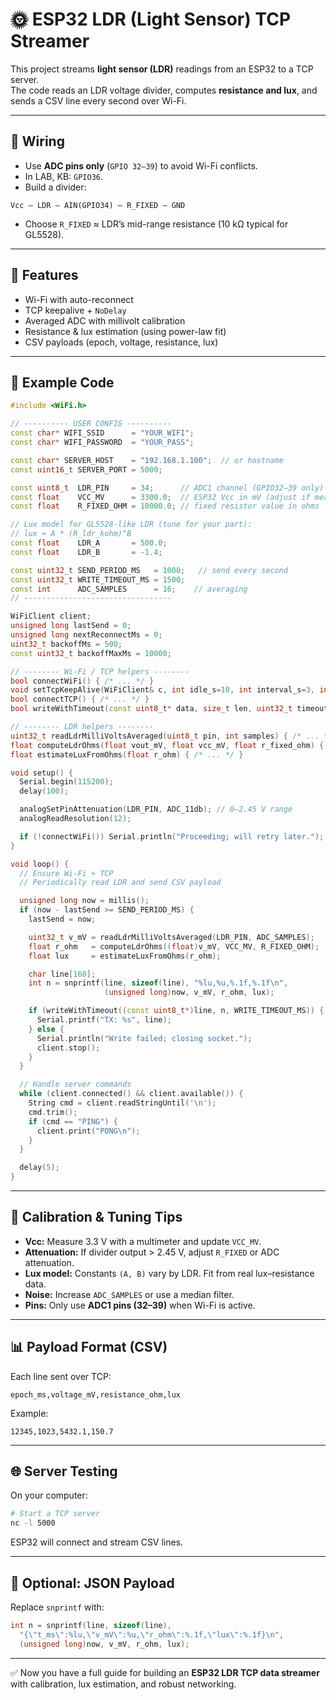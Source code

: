 # 🌞 ESP32 LDR (Light Sensor) TCP Streamer

This project streams **light sensor (LDR)** readings from an ESP32 to a TCP server.  
The code reads an LDR voltage divider, computes **resistance and lux**, and sends a CSV line every second over Wi-Fi.

---

## 🔌 Wiring

- Use **ADC pins only** (`GPIO 32–39`) to avoid Wi-Fi conflicts.  
- In LAB, KB: `GPIO36`.  
- Build a divider:

```
Vcc — LDR — AIN(GPIO34) — R_FIXED — GND
```

- Choose `R_FIXED` ≈ LDR’s mid-range resistance (10 kΩ typical for GL5528).

---

## 📜 Features

- Wi-Fi with auto-reconnect  
- TCP keepalive + `NoDelay`  
- Averaged ADC with millivolt calibration  
- Resistance & lux estimation (using power-law fit)  
- CSV payloads (epoch, voltage, resistance, lux)  

---

## 📝 Example Code

```cpp
#include <WiFi.h>

// ---------- USER CONFIG ----------
const char* WIFI_SSID      = "YOUR_WIFI";
const char* WIFI_PASSWORD  = "YOUR_PASS";

const char* SERVER_HOST    = "192.168.1.100";  // or hostname
const uint16_t SERVER_PORT = 5000;

const uint8_t  LDR_PIN     = 34;      // ADC1 channel (GPIO32–39 only)
const float    VCC_MV      = 3300.0;  // ESP32 Vcc in mV (adjust if measured)
const float    R_FIXED_OHM = 10000.0; // fixed resistor value in ohms

// Lux model for GL5528-like LDR (tune for your part):
// lux ≈ A * (R_ldr_kohm)^B
const float    LDR_A       = 500.0;
const float    LDR_B       = -1.4;

const uint32_t SEND_PERIOD_MS   = 1000;   // send every second
const uint32_t WRITE_TIMEOUT_MS = 1500;
const int      ADC_SAMPLES      = 16;    // averaging
// ---------------------------------

WiFiClient client;
unsigned long lastSend = 0;
unsigned long nextReconnectMs = 0;
uint32_t backoffMs = 500;
const uint32_t backoffMaxMs = 10000;

// -------- Wi-Fi / TCP helpers --------
bool connectWiFi() { /* ... */ }
void setTcpKeepAlive(WiFiClient& c, int idle_s=10, int interval_s=3, int count=3) { c.setKeepAlive(idle_s, interval_s, count); }
bool connectTCP() { /* ... */ }
bool writeWithTimeout(const uint8_t* data, size_t len, uint32_t timeoutMs) { /* ... */ }

// -------- LDR helpers --------
uint32_t readLdrMilliVoltsAveraged(uint8_t pin, int samples) { /* ... */ }
float computeLdrOhms(float vout_mV, float vcc_mV, float r_fixed_ohm) { /* ... */ }
float estimateLuxFromOhms(float r_ohm) { /* ... */ }

void setup() {
  Serial.begin(115200);
  delay(100);

  analogSetPinAttenuation(LDR_PIN, ADC_11db); // 0–2.45 V range
  analogReadResolution(12);

  if (!connectWiFi()) Serial.println("Proceeding; will retry later.");
}

void loop() {
  // Ensure Wi-Fi + TCP
  // Periodically read LDR and send CSV payload

  unsigned long now = millis();
  if (now - lastSend >= SEND_PERIOD_MS) {
    lastSend = now;

    uint32_t v_mV = readLdrMilliVoltsAveraged(LDR_PIN, ADC_SAMPLES);
    float r_ohm   = computeLdrOhms((float)v_mV, VCC_MV, R_FIXED_OHM);
    float lux     = estimateLuxFromOhms(r_ohm);

    char line[160];
    int n = snprintf(line, sizeof(line), "%lu,%u,%.1f,%.1f\n",
                     (unsigned long)now, v_mV, r_ohm, lux);

    if (writeWithTimeout((const uint8_t*)line, n, WRITE_TIMEOUT_MS)) {
      Serial.printf("TX: %s", line);
    } else {
      Serial.println("Write failed; closing socket.");
      client.stop();
    }
  }

  // Handle server commands
  while (client.connected() && client.available()) {
    String cmd = client.readStringUntil('\n');
    cmd.trim();
    if (cmd == "PING") {
      client.print("PONG\n");
    }
  }

  delay(5);
}
```

---

## 🔧 Calibration & Tuning Tips

- **Vcc:** Measure 3.3 V with a multimeter and update `VCC_MV`.  
- **Attenuation:** If divider output > 2.45 V, adjust `R_FIXED` or ADC attenuation.  
- **Lux model:** Constants `(A, B)` vary by LDR. Fit from real lux–resistance data.  
- **Noise:** Increase `ADC_SAMPLES` or use a median filter.  
- **Pins:** Only use **ADC1 pins (32–39)** when Wi-Fi is active.  

---

## 📊 Payload Format (CSV)

Each line sent over TCP:

```
epoch_ms,voltage_mV,resistance_ohm,lux
```

Example:

```
12345,1023,5432.1,150.7
```

---

## 🌐 Server Testing

On your computer:

```bash
# Start a TCP server
nc -l 5000
```

ESP32 will connect and stream CSV lines.

---

## 🧩 Optional: JSON Payload

Replace `snprintf` with:

```cpp
int n = snprintf(line, sizeof(line),
  "{\"t_ms\":%lu,\"v_mV\":%u,\"r_ohm\":%.1f,\"lux\":%.1f}\n",
  (unsigned long)now, v_mV, r_ohm, lux);
```

---

✅ Now you have a full guide for building an **ESP32 LDR TCP data streamer** with calibration, lux estimation, and robust networking.

